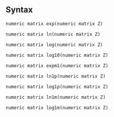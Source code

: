 ## Syntax

`numeric matrix exp(numeric matrix Z)`

`numeric matrix ln(numeric matrix Z)`

`numeric matrix log(numeric matrix Z)`

`numeric matrix log10(numeric matrix Z)`

`numeric matrix expm1(numeric matrix Z)`

`numeric matrix ln1p(numeric matrix Z)`

`numeric matrix log1p(numeric matrix Z)`

`numeric matrix ln1m(numeric matrix Z)`

`numeric matrix log1m(numeric matrix Z)`
